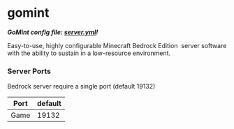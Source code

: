 # gomint

***GoMint config file: [server.yml](../repository/games/minecraft/bedrock/gomint/server.yml)!***

Easy-to-use, highly configurable Minecraft Bedrock Edition  server software with the ability to sustain in a low-resource environment.

### Server Ports

Bedrock server require a single port (default 19132)

| Port    | default  |
|---------|----------|
| Game    | 19132    |
